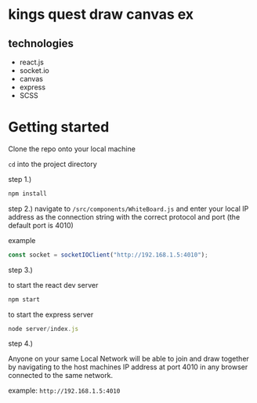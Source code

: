 # kings quest draw canvas ex

## technologies

- react.js
- socket.io
- canvas
- express
- SCSS

# Getting started

Clone the repo onto your local machine

`cd` into the project directory

step 1.)

```js
npm install
```

step 2.) navigate to `/src/components/WhiteBoard.js` and enter your local IP address as the connection string with the correct protocol and port (the default port is 4010)

example

```js
const socket = socketIOClient("http://192.168.1.5:4010");
```

step 3.)

to start the react dev server

```js
npm start
```

to start the express server

```js
node server/index.js
```

step 4.)

Anyone on your same Local Network will be able to join and draw together by navigating to the host machines IP address at port 4010 in any browser connected to the same network.

example:
`http://192.168.1.5:4010`

